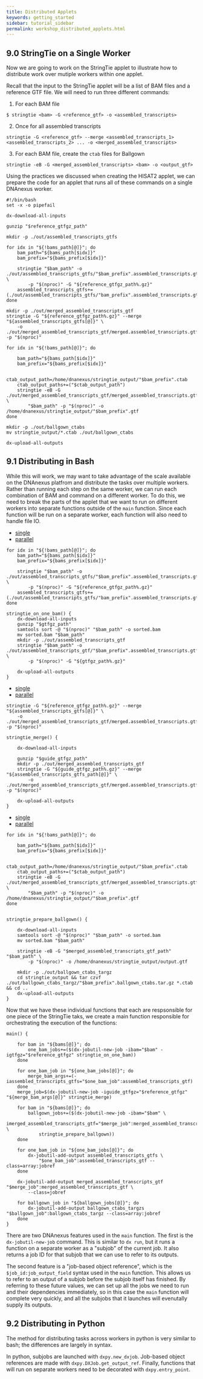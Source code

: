 ```yaml
---
title: Distributed Applets
keywords: getting_started
sidebar: tutorial_sidebar
permalink: workshop_distributed_applets.html
---
```


## 9.0 StringTie on a Single Worker

Now we are going to work on the StringTie applet to illustrate how to distribute work
over mutiple workers within one applet. 

Recall that the input to the StringTie applet will be a list of BAM files and a reference
GTF file. We will need to run three different commands:

1. For each BAM file
```shell
$ stringtie <bam> -G <reference_gtf> -o <assembled_transcripts>
```
2. Once for all assembled transcripts
```shell
stringtie -G <reference_gtf> --merge <assembled_transcripts_1> <assembled_transcripts_2> ... -o <merged_assembled_transcripts>
```
3. For each BAM file, create the `ctab` files for Ballgown
```shell
stringtie -eB -G <merged_assembled_transcripts> <bam> -o <output_gtf>
```

Using the practices we discussed when creating the HISAT2 applet, we can prepare the code for
an applet that runs all of these commands on a single DNAnexus worker.

```shell
#!/bin/bash
set -x -o pipefail

dx-download-all-inputs

gunzip "$reference_gtfgz_path"

mkdir -p ./out/assembled_transcripts_gtfs

for idx in "${!bams_path[@]}"; do
    bam_path="${bams_path[$idx]}"
    bam_prefix="${bams_prefix[$idx]}"

    stringtie "$bam_path" -o ./out/assembled_transcripts_gtfs/"$bam_prefix".assembled_transcripts.gtf \
        -p "$(nproc)" -G "${reference_gtfgz_path%.gz}"
    assembled_transcripts_gtfs+=(./out/assembled_transcripts_gtfs/"bam_prefix".assembled_transcripts.gtf)
done

mkdir -p ./out/merged_assembled_transcripts_gtf
stringtie -G "${reference_gtfgz_path%.gz}" --merge "${assembled_transcripts_gtfs[@]}" \
    -o ./out/merged_assembled_transcripts_gtf/merged.assembled_transcripts.gtf -p "$(nproc)"

for idx in "${!bams_path[@]}"; do

    bam_path="${bams_path[$idx]}"
    bam_prefix="${bams_prefix[$idx]}"

    ctab_output_path=/home/dnanexus/stringtie_output/"$bam_prefix".ctab
    ctab_output_paths+=("$ctab_output_path")
    stringtie -eB -G ./out/merged_assembled_transcripts_gtf/merged_assembled_transcripts.gtf \
        "$bam_path" -p "$(nproc)" -o /home/dnanexus/stringtie_output/"$bam_prefix".gtf
done 

mkdir -p ./out/ballgown_ctabs
mv stringtie_output/*.ctab ./out/ballgown_ctabs

dx-upload-all-outputs
```

## 9.1 Distributing in Bash

While this will work, we may want to take advantage of the scale available on the DNAnexus
platfrom and distribute the tasks over multiple workers. Rather than running each step on
the same worker, we can run each combination of BAM and command on a different worker. To
do this, we need to break the parts of the applet that we want to run on different workers
into separate functions outside of the `main` function. Since each function will be run on
a separate worker, each function will also need to handle file IO.


<ul id="profileTabs" class="nav nav-tabs">
    <li class="active"><a href="#single" data-toggle="tab">single</a></li>
    <li><a href="#parallel" data-toggle="tab">parallel</a></li>
</ul>
<div class="tab-content">
  <div role="tabpanel" class="tab-pane active" id="single">

<pre class="highlight"><code><span class="k">for </span>idx <span class="k">in</span> <span class="s2">"</span><span class="k">${</span><span class="p">!bams_path[@]</span><span class="k">}</span><span class="s2">"</span>; <span class="k">do
    </span><span class="nv">bam_path</span><span class="o">=</span><span class="s2">"</span><span class="k">${</span><span class="nv">bams_path</span><span class="p">[</span><span class="nv">$idx</span><span class="p">]</span><span class="k">}</span><span class="s2">"</span>
    <span class="nv">bam_prefix</span><span class="o">=</span><span class="s2">"</span><span class="k">${</span><span class="nv">bams_prefix</span><span class="p">[</span><span class="nv">$idx</span><span class="p">]</span><span class="k">}</span><span class="s2">"</span>

    stringtie <span class="s2">"</span><span class="nv">$bam_path</span><span class="s2">"</span> -o ./out/assembled_transcripts_gtfs/<span class="s2">"</span><span class="nv">$bam_prefix</span><span class="s2">"</span>.assembled_transcripts.gtf <span class="se">\</span>
        -p <span class="s2">"</span><span class="k">$(</span>nproc<span class="k">)</span><span class="s2">"</span> -G <span class="s2">"</span><span class="k">${</span><span class="nv">reference_gtfgz_path</span><span class="p">%.gz</span><span class="k">}</span><span class="s2">"</span>
    assembled_transcripts_gtfs+<span class="o">=(</span>./out/assembled_transcripts_gtfs/<span class="s2">"bam_prefix"</span>.assembled_transcripts.gtf<span class="o">)</span>
<span class="k">done</span>
</code></pre>

  </div>
  <div role="tabpanel" class="tab-pane" id="parallel">

<pre class="highlight"><code>stringtie_on_one_bam<span class="o">()</span> <span class="o">{</span>
    dx-download-all-inputs
    gunzip <span class="s2">"</span><span class="nv">$gtfgz_path</span><span class="s2">"</span>
    samtools sort -@ <span class="s2">"</span><span class="k">$(</span>nproc<span class="k">)</span><span class="s2">"</span> <span class="s2">"</span><span class="nv">$bam_path</span><span class="s2">"</span> -o sorted.bam
    mv sorted.bam <span class="s2">"</span><span class="nv">$bam_path</span><span class="s2">"</span>
    mkdir -p ./out/assembled_transcripts_gtf
    stringtie <span class="s2">"</span><span class="nv">$bam_path</span><span class="s2">"</span> -o ./out/assembled_transcripts_gtf/<span class="s2">"</span><span class="nv">$bam_prefix</span><span class="s2">"</span>.assembled_transcripts.gtf <span class="se">\</span>
        -p <span class="s2">"</span><span class="k">$(</span>nproc<span class="k">)</span><span class="s2">"</span> -G <span class="s2">"</span><span class="k">${</span><span class="nv">gtfgz_path</span><span class="p">%.gz</span><span class="k">}</span><span class="s2">"</span>

    dx-upload-all-outputs
<span class="o">}</span>
</code></pre>
  
  </div>
</div>



<ul id="profileTabs" class="nav nav-tabs">
    <li class="active"><a href="#single2" data-toggle="tab">single</a></li>
    <li><a href="#parallel2" data-toggle="tab">parallel</a></li>
</ul>
<div class="tab-content">
  <div role="tabpanel" class="tab-pane active" id="single2">

<pre class="highlight"><code>stringtie -G <span class="s2">"</span><span class="k">${</span><span class="nv">reference_gtfgz_path</span><span class="p">%.gz</span><span class="k">}</span><span class="s2">"</span> --merge <span class="s2">"</span><span class="k">${</span><span class="nv">assembled_transcripts_gtfs</span><span class="p">[@]</span><span class="k">}</span><span class="s2">"</span> <span class="se">\</span>
    -o ./out/merged_assembled_transcripts_gtf/merged.assembled_transcripts.gtf -p <span class="s2">"</span><span class="k">$(</span>nproc<span class="k">)</span><span class="s2">"</span>
</code></pre>

  </div>
  <div role="tabpanel" class="tab-pane" id="parallel2">

<pre class="highlight"><code>stringtie_merge<span class="o">()</span> <span class="o">{</span>

    dx-download-all-inputs
    
    gunzip <span class="s2">"</span><span class="nv">$guide_gtfgz_path</span><span class="s2">"</span>
    mkdir -p ./out/merged_assembled_transcripts_gtf
    stringtie -G <span class="s2">"</span><span class="k">${</span><span class="nv">guide_gtfgz_path</span><span class="p">%.gz</span><span class="k">}</span><span class="s2">"</span> --merge <span class="s2">"</span><span class="k">${</span><span class="nv">assembled_transcripts_gtfs_path</span><span class="p">[@]</span><span class="k">}</span><span class="s2">"</span> <span class="se">\</span>
        -o ./out/merged_assembled_transcripts_gtf/merged.assembled_transcripts.gtf -p <span class="s2">"</span><span class="k">$(</span>nproc<span class="k">)</span><span class="s2">"</span>
    
    dx-upload-all-outputs
<span class="o">}</span>
</code></pre> 

 
  </div>
</div>



<ul id="profileTabs" class="nav nav-tabs">
    <li class="active"><a href="#single3" data-toggle="tab">single</a></li>
    <li><a href="#parallel3" data-toggle="tab">parallel</a></li>
</ul>
<div class="tab-content">
  <div role="tabpanel" class="tab-pane active" id="single3">

<pre class="highlight"><code><span class="k">for </span>idx <span class="k">in</span> <span class="s2">"</span><span class="k">${</span><span class="p">!bams_path[@]</span><span class="k">}</span><span class="s2">"</span>; <span class="k">do

    </span><span class="nv">bam_path</span><span class="o">=</span><span class="s2">"</span><span class="k">${</span><span class="nv">bams_path</span><span class="p">[</span><span class="nv">$idx</span><span class="p">]</span><span class="k">}</span><span class="s2">"</span>
    <span class="nv">bam_prefix</span><span class="o">=</span><span class="s2">"</span><span class="k">${</span><span class="nv">bams_prefix</span><span class="p">[</span><span class="nv">$idx</span><span class="p">]</span><span class="k">}</span><span class="s2">"</span>

    <span class="nv">ctab_output_path</span><span class="o">=</span>/home/dnanexus/stringtie_output/<span class="s2">"</span><span class="nv">$bam_prefix</span><span class="s2">"</span>.ctab
    ctab_output_paths+<span class="o">=(</span><span class="s2">"</span><span class="nv">$ctab_output_path</span><span class="s2">"</span><span class="o">)</span>
    stringtie -eB -G ./out/merged_assembled_transcripts_gtf/merged_assembled_transcripts.gtf <span class="se">\</span>
        <span class="s2">"</span><span class="nv">$bam_path</span><span class="s2">"</span> -p <span class="s2">"</span><span class="k">$(</span>nproc<span class="k">)</span><span class="s2">"</span> -o /home/dnanexus/stringtie_output/<span class="s2">"</span><span class="nv">$bam_prefix</span><span class="s2">"</span>.gtf
<span class="k">done</span> 
</code></pre>

  </div>
  <div role="tabpanel" class="tab-pane" id="parallel3">

<pre class="highlight"><code>
stringtie_prepare_ballgown<span class="o">()</span> <span class="o">{</span>
    
    dx-download-all-inputs
    samtools sort -@ <span class="s2">"</span><span class="k">$(</span>nproc<span class="k">)</span><span class="s2">"</span> <span class="s2">"</span><span class="nv">$bam_path</span><span class="s2">"</span> -o sorted.bam
    mv sorted.bam <span class="s2">"</span><span class="nv">$bam_path</span><span class="s2">"</span>

    stringtie -eB -G <span class="s2">"</span><span class="nv">$merged_assembled_transcripts_gtf_path</span><span class="s2">"</span> <span class="s2">"</span><span class="nv">$bam_path</span><span class="s2">"</span> <span class="se">\</span>
        -p <span class="s2">"</span><span class="k">$(</span>nproc<span class="k">)</span><span class="s2">"</span> -o /home/dnanexus/stringtie_output/output.gtf

    mkdir -p ./out/ballgown_ctabs_targz
    <span class="nb">cd </span>stringtie_output <span class="o">&amp;&amp;</span> tar czvf ./out/ballgown_ctabs_targz/<span class="s2">"</span><span class="nv">$bam_prefix</span><span class="s2">"</span>.ballgown_ctabs.tar.gz <span class="k">*</span>.ctab <span class="o">&amp;&amp;</span> <span class="nb">cd</span> ..
    dx-upload-all-outputs
<span class="o">}</span>
</code></pre>

  
  </div>
</div>

Now that we have these individual functions that each are respsonsible for one piece of the StringTie
taks, we create a main function responsible for orchestrating the execution of the functions:

```shell
main() {
    
    for bam in "${bams[@]}"; do
        one_bam_jobs+=($(dx-jobutil-new-job -ibam="$bam" -igtfgz="$reference_gtfgz" stringtie_on_one_bam))
    done
    
    for one_bam_job in "${one_bam_jobs[@]}"; do 
        merge_bam_args+=(-iassembled_transcripts_gtfs="$one_bam_job":assembled_transcripts_gtf)
    done
    merge_job=$(dx-jobutil-new-job -iguide_gtfgz="$reference_gtfgz" "${merge_bam_args[@]}" stringtie_merge)

    for bam in "${bams[@]}"; do
        ballgown_jobs+=($(dx-jobutil-new-job -ibam="$bam" \
            -imerged_assembled_transcripts_gtf="$merge_job":merged_assembled_transcripts_gtf \
            stringtie_prepare_ballgown))
    done
    
    for one_bam_job in "${one_bam_jobs[@]}"; do 
        dx-jobutil-add-output assembled_transcripts_gtfs \
            "$one_bam_job":assembled_transcripts_gtf --class=array:jobref
    done

    dx-jobutil-add-output merged_assembled_transcripts_gtf "$merge_job":merged_assembled_transcripts_gtf \
        --class=jobref

    for ballgown_job in "${ballgown_jobs[@]}"; do
        dx-jobutil-add-output ballgown_ctabs_targzs "$ballgown_job":ballgown_ctabs_targz --class=array:jobref
    done
}
```

There are two DNAnexus features used in the `main` function. The first is the `dx-jobutil-new-job`
command. This is similar to `dx run`, but it runs a function on a separate worker as a "subjob" of
the current job. It also returns a job ID for that subjob that we can use to refer to its outputs.

The second feature is a "job-based object reference", which is the `$job_id:job_output_field` syntax
used in the `main` function. This allows us to refer to an output of a subjob before the subjob itself
has finished. By referring to these future values, we can set up all the jobs we need to run and their
dependencies immediately, so in this case the `main` function will complete very quickly, and all the
subjobs that it launches will evenutally supply its outputs.

## 9.2 Distributing in Python

The method for distributing tasks across workers in python is very similar to bash; the differences
are largely in syntax.

In python, subjobs are launched with `dxpy.new_dxjob`. Job-based object references are made with
`dxpy.DXJob.get_output_ref`. Finally, functions that will run on separate workers need to be
decorated with `dxpy.entry_point`.
